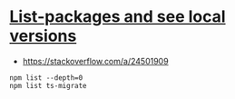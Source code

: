 # [List-packages and see local versions](https://nodejs.dev/learn/find-the-installed-version-of-an-npm-package)
* https://stackoverflow.com/a/24501909


```shell
npm list --depth=0
npm list ts-migrate 
```

